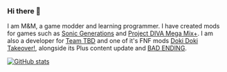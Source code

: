 ### Hi there 👋

I am M&M, a game modder and learning programmer. I have created mods for games such as [Sonic Generations](https://gamebanana.com/games/6059) and [Project DIVA Mega Mix+](https://gamebanana.com/games/16522). I am also a developer for [Team TBD](https://twitter.com/SirDusterBuster/status/1533134688126128130) and one of it's FNF mods [Doki Doki Takeover!](https://gamebanana.com/mods/47364), alongside its Plus content update and [BAD ENDING](https://gamebanana.com/mods/386603).

[![GitHub stats](https://github-readme-stats.vercel.app/api?username=ActualMandM&hide=commits&theme=github_dark)](https://github.com/anuraghazra/github-readme-stats)

<!--
**ActualMandM/ActualMandM** is a ✨ _special_ ✨ repository because its `README.md` (this file) appears on your GitHub profile.

Here are some ideas to get you started:

- 🔭 I’m currently working on ...
- 🌱 I’m currently learning ...
- 👯 I’m looking to collaborate on ...
- 🤔 I’m looking for help with ...
- 💬 Ask me about ...
- 📫 How to reach me: ...
- 😄 Pronouns: ...
- ⚡ Fun fact: ...
-->
